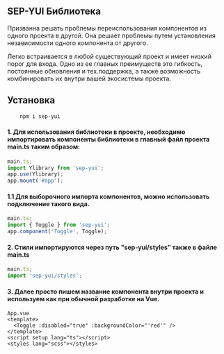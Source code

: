 ## SEP-YUI Библиотека

Призванна решать проблемы переиспользования компонентов из одного проекта в другой. Она решает проблемы путем установления независимости одного компонента от другого.

Легко встраивается в любой существующий проект и имеет низкий порог для входа. Одно из ее главных преимуществ это гибкость, постоянные обновления и тех.поддержка, а также возможность комбинировать их внутри вашей экосистемы проекта.

## Установка

```bash
    npm i sep-yui
```

#### 1. Для использования библиотеки в проекте, необходимо импортировать компоненты библиотеки в главный файл проекта main.ts таким образом:

```ts
main.ts;
import Ylibrary from 'sep-yui';
app.use(Ylibrary);
app.mount('#app');
```

#### 1.1 Для выборочного импорта компонентов, можно использовать подключение такого вида.

```ts
main.ts;
import { Toggle } from 'sep-yui';
app.component('Toggle', Toggle);
```

#### 2. Стили импортируются через путь "sep-yui/styles" также в файле main.ts

```ts
main.ts;
import 'sep-yui/styles';
```

#### 3. Далее просто пишем название компонента внутри проекта и используем как при обычной разработке на Vue.

```vue
App.vue
<template>
  <Toggle :disabled="true" :backgroundColor="'red'" />
</template>
<script setup lang="ts"></script>
<styles lang="scss"></styles>
```
